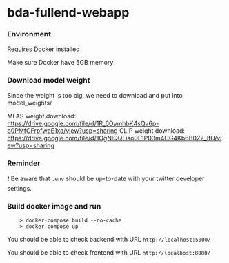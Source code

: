 # bda-fullend-webapp
### Environment
Requires Docker installed

Make sure Docker have 5GB memory

### Download model weight
Since the weight is too big, we need to download and put into model_weights/

MFAS weight download: https://drive.google.com/file/d/1R_6OymhbK4sQv6p-o0PMfGFrpfwaE1xa/view?usp=sharing
CLIP weight download: https://drive.google.com/file/d/1OgNlQQLiso0F1P03m4CG4Kb6B022_ItU/view?usp=sharing

### **Reminder**
:exclamation: Be aware that `.env` should be up-to-date with your twitter developer settings.

### Build docker image and run
```
    > docker-compose build --no-cache
    > docker-compose up
```
You should be able to check backend with URL `http://localhost:5000/`

You should be able to check frontend with URL `http://localhost:8080/`

